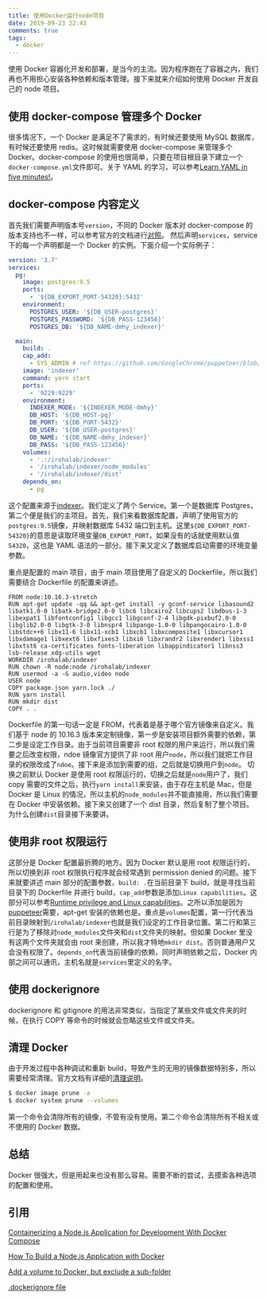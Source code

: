 ```yaml
---
title: 使用Docker运行node项目
date: 2019-09-23 22:43
comments: true
tags:
  - docker
---
```


使用 Docker 容器化开发和部署，是当今的主流。因为程序跑在了容器之内，我们再也不用担心安装各种依赖和版本管理。接下来就来介绍如何使用 Docker 开发自己的 node 项目。

## 使用 docker-compose 管理多个 Docker

很多情况下，一个 Docker 是满足不了需求的，有时候还要使用 MySQL 数据库，有时候还要使用 redis。这时候就需要使用 docker-compose 来管理多个 Docker。docker-compose 的使用也很简单，只要在项目根目录下建立一个`docker-compose.yml`文件即可。关于 YAML 的学习，可以参考[Learn YAML in five minutes!](https://www.codeproject.com/Articles/1214409/Learn-YAML-in-five-minutes)。

## docker-compose 内容定义

首先我们需要声明版本号`version`，不同的 Docker 版本对 docker-compose 的版本支持也不一样，可以参考官方的文档进行[对照](https://docs.docker.com/compose/compose-file/)。
然后声明`services`，service 下的每一个声明都是一个 Docker 的实例。下面介绍一个实际例子：

```yaml
version: '3.7'
services:
  pg:
    image: postgres:9.5
    ports:
      - '${DB_EXPORT_PORT-54320}:5432'
    environment:
      POSTGRES_USER: '${DB_USER-postgres}'
      POSTGRES_PASSWORD: '${DB_PASS-123456}'
      POSTGRES_DB: '${DB_NAME-dmhy_indexer}'

  main:
    build: .
    cap_add:
      - SYS_ADMIN # ref https://github.com/GoogleChrome/puppeteer/blob/v1.12.1/docs/troubleshooting.md#running-puppeteer-in-docker
    image: 'indexer'
    command: yarn start
    ports:
      - '9229:9229'
    environment:
      INDEXER_MODE: '${INDEXER_MODE-dmhy}'
      DB_HOST: '${DB_HOST-pg}'
      DB_PORT: '${DB_PORT-5432}'
      DB_USER: '${DB_USER-postgres}'
      DB_NAME: '${DB_NAME-dmhy_indexer}'
      DB_PASS: '${DB_PASS-123456}'
    volumes:
      - '.:/irohalab/indexer'
      - '/irohalab/indexer/node_modules'
      - '/irohalab/indexer/dist'
    depends_on:
      - pg
```

这个配置来源于[indexer](https://github.com/irohalab/indexer)。我们定义了两个 Service。第一个是数据库 Postgres，第二个便是我们的主项目。首先，我们来看数据库配置，声明了使用官方的`postgres:9.5`镜像，并映射数据库 5432 端口到主机。这里`${DB_EXPORT_PORT-54320}`的意思是读取环境变量`DB_EXPORT_PORT`，如果没有的话就使用默认值`54320`，这也是 YAML 语法的一部分。接下来又定义了数据库启动需要的环境变量参数。

重点是配置的 main 项目，由于 main 项目使用了自定义的 Dockerfile，所以我们需要结合 Dockerfile 的配置来讲述。

```text
FROM node:10.16.3-stretch
RUN apt-get update -qq && apt-get install -y gconf-service libasound2 libatk1.0-0 libatk-bridge2.0-0 libc6 libcairo2 libcups2 libdbus-1-3 libexpat1 libfontconfig1 libgcc1 libgconf-2-4 libgdk-pixbuf2.0-0 libglib2.0-0 libgtk-3-0 libnspr4 libpango-1.0-0 libpangocairo-1.0-0 libstdc++6 libx11-6 libx11-xcb1 libxcb1 libxcomposite1 libxcursor1 libxdamage1 libxext6 libxfixes3 libxi6 libxrandr2 libxrender1 libxss1 libxtst6 ca-certificates fonts-liberation libappindicator1 libnss3 lsb-release xdg-utils wget
WORKDIR /irohalab/indexer
RUN chown -R node:node /irohalab/indexer
RUN usermod -a -G audio,video node
USER node
COPY package.json yarn.lock ./
RUN yarn install
RUN mkdir dist
COPY . .
```

Dockerfile 的第一句话一定是 FROM，代表着是基于哪个官方镜像来自定义。我们基于 node 的 10.16.3 版本来定制镜像，第一步是安装项目额外需要的依赖，第二步是设定工作目录。由于当前项目需要非 root 权限的用户来运行，所以我们需要之后改变权限，ndoe 镜像官方提供了非 root 用户`node`，所以我们就把工作目录的权限改成了`ndoe`。接下来是添加到需要的组，之后就是切换用户到`node`。
切换之前默认 Docker 是使用 root 权限运行的，切换之后就是`node`用户了，我们 copy 需要的文件之后，执行`yarn install`来安装，由于存在主机是 Mac，但是 Docker 是 Linux 的情况，所以主机的`node_modules`并不能直接用，所以我们需要在 Docker 中安装依赖。接下来又创建了一个 dist 目录，然后复制了整个项目。为什么创建`dist`目录接下来要讲。

## 使用非 root 权限运行

这部分是 Docker 配置最折腾的地方。因为 Docker 默认是用 root 权限运行的，所以切换到非 root 权限执行程序就会经常遇到 permission denied 的问题。接下来就要讲述 main 部分的配置参数，`build: .`在当前目录下 build，就是寻找当前目录下的 Dockerfile 并进行 build，`cap_add`参数是添加`Linux capabilities`。这部分可以参考[Runtime privilege and Linux capabilities](https://docs.docker.com/engine/reference/run/)。之所以添加是因为[puppeteer](https://github.com/GoogleChrome/puppeteer/blob/v1.12.1/docs/troubleshooting.md#running-puppeteer-in-docker)需要，apt-get 安装的依赖也是。重点是`volumes`配置，第一行代表当前目录映射到`/irohalab/indexer`也就是我们设定的工作目录位置。第二行和第三行是为了移除对`node_modules`文件夹和`dist`文件夹的映射。但如果 Docker 里没有这两个文件夹就会由 root 来创建，所以我才特地`mkdir dist`。否则普通用户又会没有权限了。`depends_on`代表当前镜像的依赖，同时声明依赖之后，Docker 内部之间可以通讯，主机名就是`services`里定义的名字。

## 使用 dockerignore

dockerignore 和 gitignore 的用法非常类似，当指定了某些文件或文件夹的时候，在执行 COPY 等命令的时候就会忽略这些文件或文件夹。

## 清理 Docker

由于开发过程中各种调试和重新 build，导致产生的无用的镜像数据特别多，所以需要经常清理。官方文档有详细的[清理说明](https://docs.docker.com/config/pruning/)。

```bash
$ docker image prune -a
$ docker system prune --volumes
```

第一个命令会清除所有的镜像，不管有没有使用。第二个命令会清除所有不相关或不使用的 Docker 数据。

## 总结

Docker 很强大，但是用起来也没有那么容易。需要不断的尝试，去摸索各种选项的配置和使用。

## 引用

[Containerizing a Node.js Application for Development With Docker Compose](https://www.digitalocean.com/community/tutorials/containerizing-a-node-js-application-for-development-with-docker-compose)

[How To Build a Node.js Application with Docker](https://www.digitalocean.com/community/tutorials/how-to-build-a-node-js-application-with-docker)

[Add a volume to Docker, but exclude a sub-folder](https://stackoverflow.com/questions/29181032/add-a-volume-to-docker-but-exclude-a-sub-folder)

[.dockerignore file](https://docs.docker.com/engine/reference/builder/#dockerignore-file)

